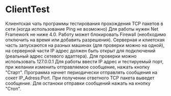 # ClientTest
Клиентская чать программы тестирования прохождения TCP пакетов в сети (когда использование Ping не возможно)
Для работы нужен Net Framework не ниже 4.0. Работу может блокировать Firewall (необходимо отключить на время или добавить разрешения).
Серверная и клиетская часть запускаются на разных машинах (для проверки можно на одной),  
на серверной части IP адрес должен быть открыт для подключений (реальный адрес сетевого адаптера). Для проверки можно использовать 127.0.0.1
Для работы ввести IP адрес и тестируемый порт, при желании изменить отправляемое сообщение, нажать кнопку "Старт". 
Программа начнет периодически отправлять сообщения на  сокет IP_Adress:Port. 
При получении ответного TCP пакета выведет сообщение.
Для останоки отправки сообщений нажать на кнопку "Стоп".
